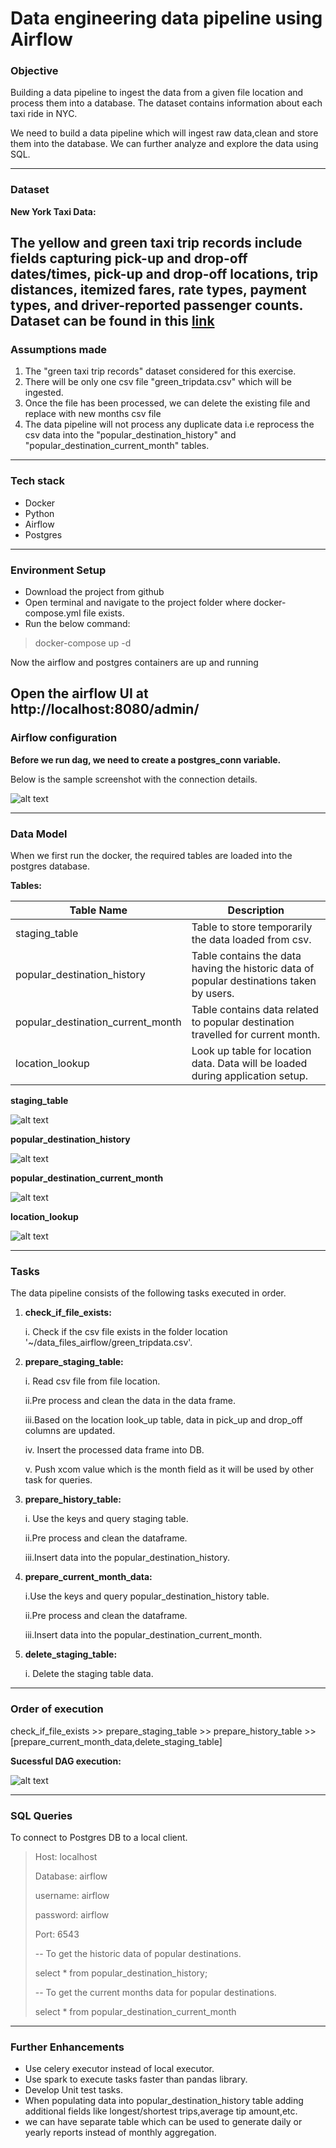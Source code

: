 # Data engineering data pipeline using Airflow

### Objective
Building a data pipeline to ingest the data from a given file location and process them into a database.
The dataset contains information about each taxi ride in NYC.

We need to build a data pipeline which will ingest raw data,clean and
store them into the database.
We can further analyze and explore the data using SQL.

---
### Dataset
**New York Taxi Data:**

The yellow and green taxi trip records include fields capturing pick-up and drop-off dates/times,
pick-up and drop-off locations, trip distances, itemized fares, rate types, payment types, and driver-reported passenger counts.
Dataset can be found in this [link](https://www1.nyc.gov/site/tlc/about/tlc-trip-record-data.page)
---

### Assumptions made

1. The "green taxi trip records" dataset considered for this exercise.
2. There will be only one csv file "green_tripdata.csv" which will be ingested.
3. Once the file has been processed, we can delete the existing file and replace with new months csv file
4. The data pipeline will not process any duplicate data i.e reprocess the csv data into the 
   "popular_destination_history" and "popular_destination_current_month" tables.
   
---

### Tech stack

* Docker
* Python
* Airflow
* Postgres

---
### Environment Setup
- Download the project from github
- Open terminal and navigate to the project folder where docker-compose.yml file exists.
- Run the below command:
>docker-compose up -d
> 
Now the airflow and postgres containers are up and running 

Open the airflow UI at 
http://localhost:8080/admin/
---
### Airflow configuration

**Before we run dag, we need to create a postgres_conn variable.**

Below is the sample screenshot with the connection details.

![alt text](images/postgres_connection_airflow.PNG)


---
### Data Model

When we first run the docker, the required tables are loaded into the 
postgres database.

**Tables:**

|Table Name   | Description  |
|-------------|-----------|
|staging_table|Table to store temporarily the data loaded from csv.|
|popular_destination_history|Table contains the data having the historic data of popular destinations taken by users.
|popular_destination_current_month|Table contains data related to popular destination travelled for current month.
|location_lookup| Look up table for location data. Data will be loaded during application setup.|

**staging_table**

![alt text](images/staging_table.PNG)

**popular_destination_history**

![alt text](images/popular_destination_history_table.PNG)

**popular_destination_current_month**

![alt text](images/popular_destination_current_month_table.PNG)

**location_lookup**

![alt text](images/location_lookup_table.PNG)

---
### Tasks

The data pipeline consists of the following tasks executed in order.

1. **check_if_file_exists:**
   
   i. Check if the csv file exists in the folder location '~/data_files_airflow/green_tripdata.csv'.

2. **prepare_staging_table:**
   
   i. Read csv file from file location.
   
   ii.Pre process and clean the data in the data frame.
   
   iii.Based on the location look_up table, data in pick_up and drop_off columns are updated.
   
   iv. Insert the processed data frame into DB.
   
    v. Push xcom value which is the month field as it will be used by other task for queries. 
3. **prepare_history_table:**
   
   i. Use the keys and query staging table. 
   
   ii.Pre process and clean the dataframe. 
   
   iii.Insert data into the popular_destination_history.
4. **prepare_current_month_data:**

   i.Use the keys and query popular_destination_history table. 

   ii.Pre process and clean the dataframe. 

   iii.Insert data into the popular_destination_current_month.

5. **delete_staging_table:**
   
   i. Delete the staging table data.
---
### Order of execution

check_if_file_exists >> prepare_staging_table >> prepare_history_table >> [prepare_current_month_data,delete_staging_table]

**Sucessful DAG execution:**

![alt text](images/dag_final_diagram.PNG)

---
### SQL Queries

To connect to Postgres DB to a local client.
> Host: localhost
> 
> Database: airflow
> 
> username: airflow
> 
> password: airflow
> 
> Port: 6543
> 
> -- To get the historic data of popular destinations.
> 
> select * from popular_destination_history;
> 
> -- To get the current months data for popular destinations.
> 
> select * from popular_destination_current_month
---
### Further Enhancements
* Use celery executor instead of local executor.
* Use spark to execute tasks faster than pandas library.
* Develop Unit test tasks.  
* When populating data into popular_destination_history table 
  adding additional fields like longest/shortest trips,average tip amount,etc.
* we can have separate table which can be used to generate daily or yearly reports
  instead of monthly aggregation.